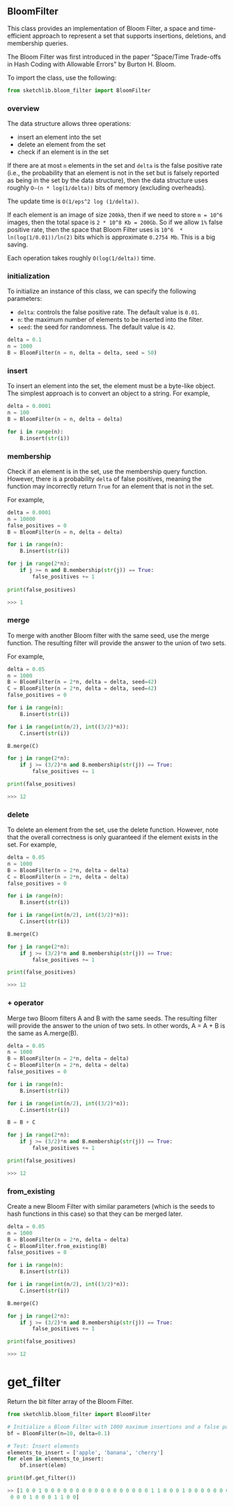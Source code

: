 ## BloomFilter

This class provides an implementation of Bloom Filter, a space and time-efficient approach to represent a set that supports insertions, deletions, and membership queries. 

The Bloom Filter was first introduced in the paper "Space/Time Trade-offs in Hash Coding with Allowable Errors" by Burton H. Bloom.

To import the class, use the following:

```python
from sketchlib.bloom_filter import BloomFilter
```
### overview

The data structure allows three operations: 

- insert an element into the set
- delete an element from the set
- check if an element is in the set

If there are at most `n` elements in the set and `delta` is the false positive rate (i.e., the probability that an element is not in the set but is falsely reported as being in the set by the data structure), then the data structure uses roughly `O~(n * log(1/delta))` bits of memory (excluding overheads). 

The update time is `O(1/eps^2 log (1/delta))`.

If each element is an image of size `200kb`, then if we need to store `m = 10^6` images, then the total space is `2 * 10^8 Kb = 200Gb`. So if we allow `1%` false positive rate, then the space that Bloom Filter uses is `10^6  * ln(log(1/0.01))/ln(2)` bits which is approximate `0.2754 Mb`. This is a big saving.

Each operation takes roughly `O(log(1/delta))` time.

### initialization

To initialize an instance of this class, we can specify the following parameters:

- `delta`: controls the false positive rate. The default value is `0.01`.
- `n`: the maximum number of elements to be inserted into the filter.
- `seed`: the seed for randomness. The default value is `42`.

```python
delta = 0.1
n = 1000
B = BloomFilter(n = n, delta = delta, seed = 50)
```

### insert

To insert an element into the set, the element must be a byte-like object. The simplest approach is to convert an object to a string. 
For example,

```python
delta = 0.0001
n = 100
B = BloomFilter(n = n, delta = delta)

for i in range(n):
    B.insert(str(i))
```

### membership

Check if an element is in the set, use the membership query function. However, there is a probability `delta` of false positives, meaning the function may incorrectly return `True` for an element that is not in the set. 

For example,

```python
delta = 0.0001
n = 10000
false_positives = 0
B = BloomFilter(n = n, delta = delta)

for i in range(n):
    B.insert(str(i))

for j in range(2*n):
    if j >= n and B.membership(str(j)) == True:
        false_positives += 1
        
print(false_positives)

>>> 1
```

### merge

To merge with another Bloom filter with the same seed, use the merge function. The resulting filter will provide the answer to the union of two sets. 

For example,

```python
delta = 0.05
n = 1000
B = BloomFilter(n = 2*n, delta = delta, seed=42)
C = BloomFilter(n = 2*n, delta = delta, seed=42)
false_positives = 0

for i in range(n):
    B.insert(str(i))

for i in range(int(n/2), int((3/2)*n)):
    C.insert(str(i))

B.merge(C)

for j in range(2*n):
    if j >= (3/2)*n and B.membership(str(j)) == True:
        false_positives += 1

print(false_positives)

>>> 12
```

### delete

To delete an element from the set, use the delete function. However, note that the overall correctness is only guaranteed if the element exists in the set. For example,


```python
delta = 0.05
n = 1000
B = BloomFilter(n = 2*n, delta = delta)
C = BloomFilter(n = 2*n, delta = delta)
false_positives = 0

for i in range(n):
    B.insert(str(i))

for i in range(int(n/2), int((3/2)*n)):
    C.insert(str(i))

B.merge(C)

for j in range(2*n):
    if j >= (3/2)*n and B.membership(str(j)) == True:
        false_positives += 1

print(false_positives)

>>> 12
```

### + operator

Merge two Bloom filters A and B with the same seeds.  The resulting filter will provide the answer to the union of two sets. 
In other words, A = A + B is the same as A.merge(B).

```python
delta = 0.05
n = 1000
B = BloomFilter(n = 2*n, delta = delta)
C = BloomFilter(n = 2*n, delta = delta)
false_positives = 0

for i in range(n):
    B.insert(str(i))

for i in range(int(n/2), int((3/2)*n)):
    C.insert(str(i))

B = B + C

for j in range(2*n):
    if j >= (3/2)*n and B.membership(str(j)) == True:
        false_positives += 1

print(false_positives)

>>> 12
```

### from_existing 

Create a new Bloom Filter with similar parameters (which is the seeds to hash functions in this case) so that they can be merged later.

```python
delta = 0.05
n = 1000
B = BloomFilter(n = 2*n, delta = delta)
C = BloomFilter.from_existing(B)
false_positives = 0

for i in range(n):
    B.insert(str(i))

for i in range(int(n/2), int((3/2)*n)):
    C.insert(str(i))

B.merge(C)

for j in range(2*n):
    if j >= (3/2)*n and B.membership(str(j)) == True:
        false_positives += 1

print(false_positives)

>>> 12
```

# get_filter

Return the bit filter array of the Bloom Filter. 

```python
from sketchlib.bloom_filter import BloomFilter

# Initialize a Bloom Filter with 1000 maximum insertions and a false positive rate of 1%
bf = BloomFilter(n=10, delta=0.1)

# Test: Insert elements
elements_to_insert = ['apple', 'banana', 'cherry']
for elem in elements_to_insert:
    bf.insert(elem)

print(bf.get_filter())

>> [1 0 0 1 0 0 0 0 0 0 0 0 0 0 0 0 0 0 0 0 0 1 1 0 0 0 1 0 0 0 0 0 0 0 1 0 0
 0 0 0 1 0 0 0 1 1 0 0]

```